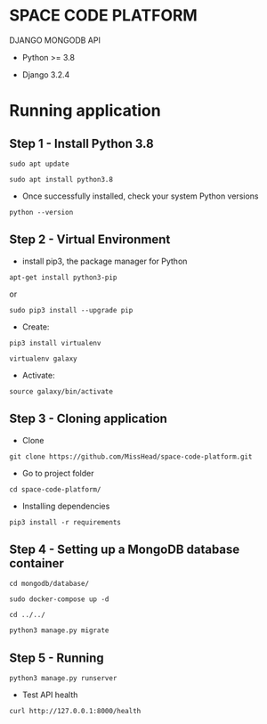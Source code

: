 # SPACE CODE PLATFORM

DJANGO MONGODB API

- Python >= 3.8

- Django 3.2.4

# Running application

## Step 1 - Install Python 3.8

```
sudo apt update
```

```
sudo apt install python3.8
```

- Once successfully installed, check your system Python versions

```
python --version
```

## Step 2 - Virtual Environment

- install pip3, the package manager for Python

```
apt-get install python3-pip
```

or

```
sudo pip3 install --upgrade pip
```

- Create:

```
pip3 install virtualenv
```

```
virtualenv galaxy
```

- Activate:

```
source galaxy/bin/activate
```

## Step 3 - Cloning application

- Clone

```
git clone https://github.com/MissHead/space-code-platform.git
```

- Go to project folder

```
cd space-code-platform/
```

- Installing dependencies

```
pip3 install -r requirements
```

## Step 4 - Setting up a MongoDB database container

```
cd mongodb/database/
```

```
sudo docker-compose up -d
```

```
cd ../../
```

```
python3 manage.py migrate
```

## Step 5 - Running

``` 
python3 manage.py runserver
```

- Test API health

```
curl http://127.0.0.1:8000/health
```